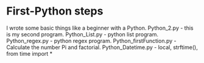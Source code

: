 # First-Python steps
I wrote some basic things like a beginner with a Python.
Python_2.py - this is my second program.
Python_List.py - python list program.
Python_regex.py - python regex program.
Python_firstFunction.py - Calculate the number Pi and factorial.
Python_Datetime.py - local, strftime(), from time import *

